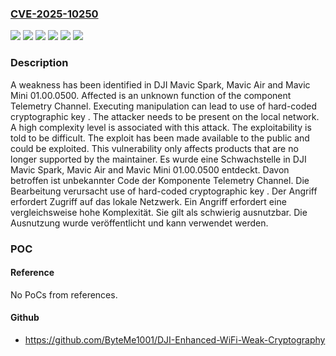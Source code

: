 ### [CVE-2025-10250](https://cve.mitre.org/cgi-bin/cvename.cgi?name=CVE-2025-10250)
![](https://img.shields.io/static/v1?label=Product&message=Mavic%20Air&color=blue)
![](https://img.shields.io/static/v1?label=Product&message=Mavic%20Mini&color=blue)
![](https://img.shields.io/static/v1?label=Product&message=Mavic%20Spark&color=blue)
![](https://img.shields.io/static/v1?label=Version&message=01.00.0500%20&color=brightgreen)
![](https://img.shields.io/static/v1?label=Vulnerability&message=Key%20Management%20Error&color=brightgreen)
![](https://img.shields.io/static/v1?label=Vulnerability&message=Use%20of%20Hard-coded%20Cryptographic%20Key&color=brightgreen)

### Description

A weakness has been identified in DJI Mavic Spark, Mavic Air and Mavic Mini 01.00.0500. Affected is an unknown function of the component Telemetry Channel. Executing manipulation can lead to use of hard-coded cryptographic key . The attacker needs to be present on the local network. A high complexity level is associated with this attack. The exploitability is told to be difficult. The exploit has been made available to the public and could be exploited. This vulnerability only affects products that are no longer supported by the maintainer.
Es wurde eine Schwachstelle in DJI Mavic Spark, Mavic Air and Mavic Mini 01.00.0500 entdeckt. Davon betroffen ist unbekannter Code der Komponente Telemetry Channel. Die Bearbeitung verursacht use of hard-coded cryptographic key . Der Angriff erfordert Zugriff auf das lokale Netzwerk. Ein Angriff erfordert eine vergleichsweise hohe Komplexität. Sie gilt als schwierig ausnutzbar. Die Ausnutzung wurde veröffentlicht und kann verwendet werden.

### POC

#### Reference
No PoCs from references.

#### Github
- https://github.com/ByteMe1001/DJI-Enhanced-WiFi-Weak-Cryptography


